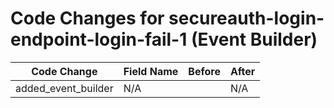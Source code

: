 # Code Changes for secureauth-login-endpoint-login-fail-1 (Event Builder)

| Code Change | Field Name | Before | After |
|-------------|------------|--------|-------|
| added_event_builder | N/A |  | N/A |